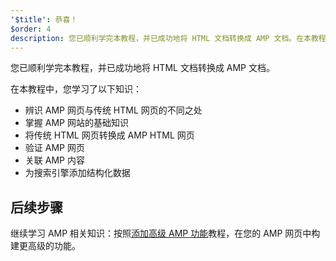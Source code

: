 ```yaml
---
'$title': 恭喜！
$order: 4
description: 您已顺利学完本教程，并已成功地将 HTML 文档转换成 AMP 文档。在本教程中，您学习了以下知识：辨识 AMP 网页与传统…
---
```


您已顺利学完本教程，并已成功地将 HTML 文档转换成 AMP 文档。

在本教程中，您学习了以下知识：

- 辨识 AMP 网页与传统 HTML 网页的不同之处
- 掌握 AMP 网站的基础知识
- 将传统 HTML 网页转换成 AMP HTML 网页
- 验证 AMP 网页
- 关联 AMP 内容
- 为搜索引擎添加结构化数据

## 后续步骤

继续学习 AMP 相关知识：按照[添加高级 AMP 功能](../../../../documentation/guides-and-tutorials/start/add_advanced/index.md)教程，在您的 AMP 网页中构建更高级的功能。
